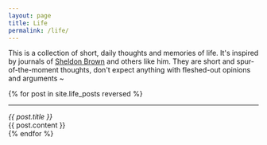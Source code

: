 ```yaml
---
layout: page
title: Life
permalink: /life/
---
```

This is a collection of short, daily thoughts and memories of life. It's
inspired by journals of [Sheldon Brown][sheldon-brown] and others like him.
They are short and spur-of-the-moment thoughts, don't expect anything with
fleshed-out opinions and arguments ~

{% for post in site.life_posts reversed %}
  <div>
    <hr />
    <i>{{ post.title }}</i><br />
    {{ post.content }}
  </div>
{% endfor %}

[sheldon-brown]: http://sheldonbrown.com/org/journal/journal-0801.html
